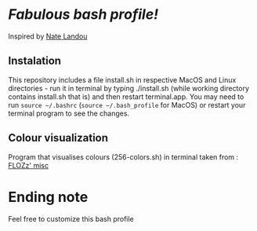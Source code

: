 # *Fabulous bash profile!*

Inspired by [Nate Landou](https://natelandau.com/my-mac-osx-bash_profile/)

## Instalation
This repository includes a file install.sh in respective MacOS and Linux directories - run it in terminal by typing ./install.sh (while working directory contains install.sh that is)
and then restart terminal.app.
You may need to run `source ~/.bashrc` (`source ~/.bash_profile` for MacOS) or restart your terminal program to see the changes.


## Colour visualization
Program that visualises colours (256-colors.sh) in terminal taken from : [FLOZz' misc](https://misc.flogisoft.com/bash/tip_colors_and_formatting)


# Ending note
Feel free to customize this bash profile

